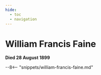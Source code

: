 ```yaml
---
hide:
  - toc
  - navigation 
---
```


# William Francis Faine

**Died 28 August 1899**

--8<-- "snippets/william-francis-faine.md"
